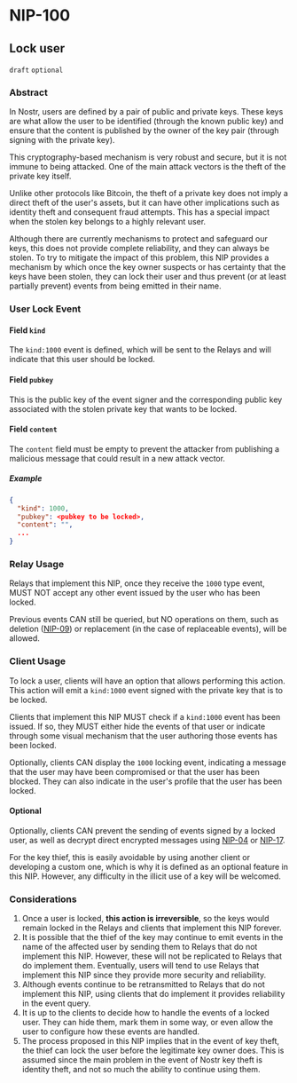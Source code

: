 
NIP-100
======

Lock user
-------------

`draft` `optional`

### Abstract

In Nostr, users are defined by a pair of public and private keys. These keys are what allow the user to be identified (through the known public key) and ensure that the content is published by the owner of the key pair (through signing with the private key).

This cryptography-based mechanism is very robust and secure, but it is not immune to being attacked. One of the main attack vectors is the theft of the private key itself.

Unlike other protocols like Bitcoin, the theft of a private key does not imply a direct theft of the user's assets, but it can have other implications such as identity theft and consequent fraud attempts. This has a special impact when the stolen key belongs to a highly relevant user.

Although there are currently mechanisms to protect and safeguard our keys, this does not provide complete reliability, and they can always be stolen. To try to mitigate the impact of this problem, this NIP provides a mechanism by which once the key owner suspects or has certainty that the keys have been stolen, they can lock their user and thus prevent (or at least partially prevent) events from being emitted in their name.

### User Lock Event

#### Field `kind`

The `kind:1000` event is defined, which will be sent to the Relays and will indicate that this user should be locked.

#### Field `pubkey`

This is the public key of the event signer and the corresponding public key associated with the stolen private key that wants to be locked.

#### Field `content`

The `content` field must be empty to prevent the attacker from publishing a malicious message that could result in a new attack vector.

##### Example

```json
{
  "kind": 1000,
  "pubkey": <pubkey to be locked>,  
  "content": "",
  ...
}
```
### Relay Usage

Relays that implement this NIP, once they receive the `1000` type event, MUST NOT accept any other event issued by the user who has been locked.

Previous events CAN still be queried, but NO operations on them, such as deletion ([NIP-09](./09.md)) or replacement (in the case of replaceable events), will be allowed.

### Client Usage

To lock a user, clients will have an option that allows performing this action. This action will emit a `kind:1000` event signed with the private key that is to be locked.

Clients that implement this NIP MUST check if a `kind:1000` event has been issued. If so, they MUST either hide the events of that user or indicate through some visual mechanism that the user authoring those events has been locked.

Optionally, clients CAN display the `1000` locking event, indicating a message that the user may have been compromised or that the user has been blocked. They can also indicate in the user's profile that the user has been locked.

#### Optional

Optionally, clients CAN prevent the sending of events signed by a locked user, as well as decrypt direct encrypted messages using [NIP-04](./04.md) or [NIP-17](./17.md).

For the key thief, this is easily avoidable by using another client or developing a custom one, which is why it is defined as an optional feature in this NIP. However, any difficulty in the illicit use of a key will be welcomed.

### Considerations

1. Once a user is locked, **this action is irreversible**, so the keys would remain locked in the Relays and clients that implement this NIP forever.
2. It is possible that the thief of the key may continue to emit events in the name of the affected user by sending them to Relays that do not implement this NIP. However, these will not be replicated to Relays that do implement them. Eventually, users will tend to use Relays that implement this NIP since they provide more security and reliability.
3. Although events continue to be retransmitted to Relays that do not implement this NIP, using clients that do implement it provides reliability in the event query.
4. It is up to the clients to decide how to handle the events of a locked user. They can hide them, mark them in some way, or even allow the user to configure how these events are handled.
5. The process proposed in this NIP implies that in the event of key theft, the thief can lock the user before the legitimate key owner does. This is assumed since the main problem in the event of Nostr key theft is identity theft, and not so much the ability to continue using them.
